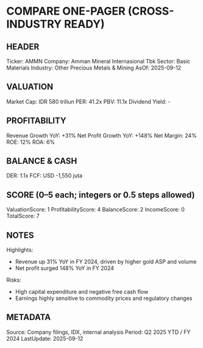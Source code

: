 # COMPARE ONE-PAGER (CROSS-INDUSTRY READY)

## HEADER
Ticker: AMMN
Company: Amman Mineral Internasional Tbk
Sector: Basic Materials
Industry: Other Precious Metals & Mining
AsOf: 2025-09-12

## VALUATION
Market Cap: IDR 580 triliun
PER: 41.2x
PBV: 11.1x
Dividend Yield: -

## PROFITABILITY
Revenue Growth YoY: +31%
Net Profit Growth YoY: +148%
Net Margin: 24%
ROE: 12%
ROA: 6%

## BALANCE & CASH
DER: 1.1x
FCF: USD -1,550 juta

## SCORE (0–5 each; integers or 0.5 steps allowed)
ValuationScore: 1
ProfitabilityScore: 4
BalanceScore: 2
IncomeScore: 0
TotalScore: 7

## NOTES
Highlights:
- Revenue up 31% YoY in FY 2024, driven by higher gold ASP and volume
- Net profit surged 148% YoY in FY 2024

Risks:
- High capital expenditure and negative free cash flow
- Earnings highly sensitive to commodity prices and regulatory changes

## METADATA
Source: Company filings, IDX, internal analysis
Period: Q2 2025 YTD / FY 2024
LastUpdate: 2025-09-12